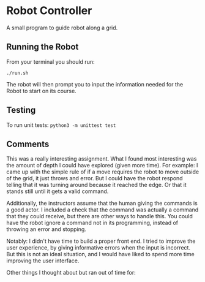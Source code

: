 # Robot Controller
A small program to guide robot along a grid.

## Running the Robot
From your terminal you should run:

`./run.sh`

The robot will then prompt you to input the information needed for the Robot to start on its course.

## Testing
To run unit tests:
`python3 -m unittest test`

## Comments
This was a really interesting assignment. What I found most interesting was the amount of depth I could have explored (given more time). For example: I came up with the simple rule of if a move requires the robot to move outside of the grid, it just throws and error. But I could have the robot respond telling that it was turning around because it reached the edge. Or that it stands still until it gets a valid command. 

Additionally, the instructors assume that the human giving the commands is a good actor. I included a check that the command was actually a command that they could receive, but there are other ways to handle this. You could have the robot ignore a command not in its programming, instead of throwing an error and stopping.

Notably: I didn't have time to build a proper front end. I tried to improve the user experience, by giving informative errors when the input is incorrect. But this is not an ideal situation, and I would have liked to spend more time improving the user interface. 

Other things I thought about but ran out of time for: 

